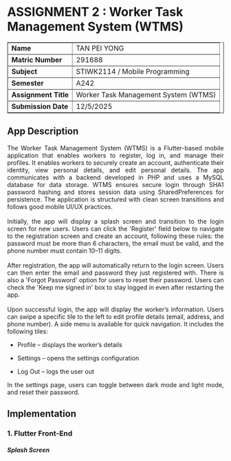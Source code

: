 # ASSIGNMENT 2 : Worker Task Management System (WTMS) 
<table border="1">
  <tr>
    <td><strong>Name</strong></td>
    <td>TAN PEI YONG</td>
  </tr>
  <tr>
    <td><strong>Matric Number</strong></td>
    <td>291688</td>
  </tr>  
  <tr>
    <td><strong>Subject</strong></td>
    <td>STIWK2114 / Mobile Programming</td>
  </tr>  
  <tr>
    <td><strong>Semester</strong></td>
    <td>A242</td>
  </tr>  
  <tr>
    <td><strong>Assignment Title</strong></td>
    <td>Worker Task Management System (WTMS)</td>
  </tr>  
  <tr>
    <td><strong>Submission Date</strong></td>
    <td>12/5/2025</td>
  </tr>  
</table>

## App Description

<div align="justify">
The Worker Task Management System (WTMS) is a Flutter-based mobile application that enables workers to register, log in, and manage their profiles. It enables workers to securely create an account, authenticate their identity, view personal details, and edit personal details. The app communicates with a backend developed in PHP and uses a MySQL database for data storage. WTMS ensures secure login through SHA1 password hashing and stores session data using SharedPreferences for persistence. The application is structured with clean screen transitions and follows good mobile UI/UX practices.
<br><br>
Initially, the app will display a splash screen and transition to the login screen for new users. Users can click the 'Register' field below to navigate to the registration screen and create an account, following these rules: the password must be more than 6 characters, the email must be valid, and the phone number must contain 10–11 digits.
<br><br>
After registration, the app will automatically return to the login screen. Users can then enter the email and password they just registered with. There is also a 'Forgot Password' option for users to reset their password. Users can check the 'Keep me signed in' box to stay logged in even after restarting the app.
<br><br>
Upon successful login, the app will display the worker’s information. Users can swipe a specific tile to the left to edit profile details (email, address, and phone number). A side menu is available for quick navigation. It includes the following tiles:

- Profile – displays the worker’s details

- Settings – opens the settings configuration

- Log Out – logs the user out

In the settings page, users can toggle between dark mode and light mode, and reset their password.

</div>

## Implementation
<div>
<h3>1. Flutter Front-End</h3>

<h5>Splash Screen<style color="#22334C"></h5><br>
    - The Splash Screen is the initial screen that appears when the Worker Task Management System (WTMS) app launches. It provides a brief loading animation and checks if the worker is already logged in using SharedPreferences. <br>
    - 
</div>

**Splash Screen and Transition Logic**
  - The splash screen (SplashScreen) shows an app logo, app title ("WTMS"), and a loading animation (CircularProgressIndicator).
  - After 7 seconds, it automatically navigates to the HomeScreen using Navigator.pushReplacement.

**Widgets Used in Main Screen**
  - Text: Displays labels and user information.
  - Image: Displays the logo and user's profile picture from the API.
  - Container: Used to style the “LOAD USER” button with gradient.
  - ElevatedButton: Used to trigger the API call.
  - ListView.builder: Dynamically lists out each random user's data in a scrollable view.
  - Card and ListTile: Present individual user data neatly with a CircleAvatar.

**HTTP GET Request Integration**
  - The app uses the http package to send a GET request to https://randomuser.me/api/.
  - JSON data is parsed and stored in a list (randomuserData), then used to update the UI.
  - The data includes name, gender, location, email, login info, DOB, phone number, and nationality.

**Button to Refresh User Data**
  - The “LOAD USER” button triggers the getInfo() function.
  - Each time the button is pressed, a new random user is fetched and displayed.


## Screenshots
<table>
    <tr>
    <td><img src="" width="180" height="350"></td>
    <td><img src="" width="180" height="350"></td>
    <td><img src="" width="180" height="350"></td>
    <td><img src="" width="180" height="350"></td>
  </tr>
</table>

## Reflection / Challenges

<div align="justify">
During this lab, I discovered how to implement asynchronous programming in Flutter to retrieve API data and utilize setState() to reflect changes to the UI. I also had the opportunity to explore various widgets including ListView.builder, Card, and ElevatedButton to format the layout.
<br> <br>
The first obstacle I faced was managing the nested JSON structure from the API. I had to thoughtfully parse and manage variables in order to retrieve data from very deep nesting. Additionally, I encountered difficulties when managing the layout within a scrollable view while maintaining a clean and visually appealing structure. Utilizing Expanded inside a Column and properly applying SizedBox widgets helped achieve a balanced layout.
<br>  <br>
<b>Suggestions for Improvement:</b>
<ul>
  <li>Add Error Handling: Display appropriate error messages if the network call fails (e.g., no internet or bad response code).</li>
  <li>Load More Users: Modify the API URL to fetch multiple users (e.g., https://randomuser.me/api/?results=10) and display them in a scrollable list.</li>
  <li>Improve UI/UX: Wrap long fields (like address) with TextOverflow.ellipsis or allow expansion on tap.</li>
  <li>Improve UI/UX: Add animations or shimmer effects for loading states.</li>
</ul>
</div>
